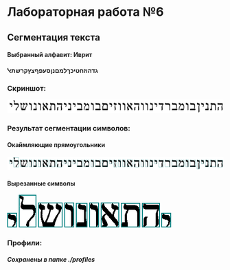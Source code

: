 # Лабораторная работа №6
## Сегментация текста

#### Выбранный алфавит: Иврит
#### גדהוזחטיכךלמםנןסעפףצץקרשתﭏ


### Скриншот:
![Исходное изображение](./mphrase.bmp)

### Рeзультат сегментации символов:
#### Окаймляющие прямоугольники
![Исходное изображение](./pictures_results/phrase_boxes_fixed.bmp)
#### Вырезанные символы
<img src= "./pictures_results/00.bmp" alt="your-image-description" style="border: 2px solid teal;">
<img src= "./pictures_results/01.bmp" alt="your-image-description" style="border: 2px solid teal;">
<img src= "./pictures_results/02.bmp" alt="your-image-description" style="border: 2px solid teal;">
<img src= "./pictures_results/03.bmp" alt="your-image-description" style="border: 2px solid teal;">
<img src= "./pictures_results/04.bmp" alt="your-image-description" style="border: 2px solid teal;">
<img src= "./pictures_results/05.bmp" alt="your-image-description" style="border: 2px solid teal;">
<img src= "./pictures_results/06.bmp" alt="your-image-description" style="border: 2px solid teal;">
<img src= "./pictures_results/07.bmp" alt="your-image-description" style="border: 2px solid teal;">
<img src= "./pictures_results/08.bmp" alt="your-image-description" style="border: 2px solid teal;">
<img src= "./pictures_results/09.bmp" alt="your-image-description" style="border: 2px solid teal;">

### Профили:

<h5>Сохранены в папке ./profiles</h5>


